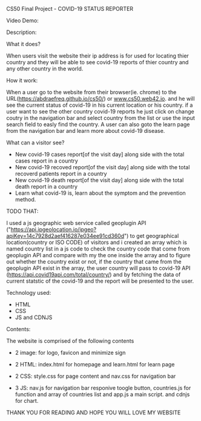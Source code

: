 CS50 Final Project - COVID-19 STATUS REPORTER

Video Demo:  <URL HERE>

Description:

What it does?

When users visit the website their ip address is for used for locating thier country and they will be able to see covid-19 reports of thier country and any other country in the world.


How it work:

When a user go to the website from their browser(ie. chrome) to the URL(https://abdraefreq.github.io/cs50/) or www.cs50.web42.io. and he will see the current status of covid-19 in his current location or his country. if a user want to see the other country covid-19 reports he just click on change coutry in the navigation bar and select country from the list or use the input search field to easly find the country. A user can also goto the learn page from the navigation bar and learn more about covid-19 disease.

What can a visitor see?

- New covid-19 cases report[of the visit day] along side with the total cases report in a country
- New covid-19 recoved report[of the visit day] along side with the total recoverd patients report in a country
- New covid-19 death report[of the visit day] along side with the total death report in a country
- Learn what covid-19 is, learn about the symptom and the prevention method.


TODO THAT:

 I used a js geographic web service called geoplugin API 
("https://api.ipgeolocation.io/ipgeo?apiKey=14c7928d2aef416287e034ee91cd360d") to get geographical location(country or ISO CODE) of visitors and i created an array which is named country list in a js code to check the country code that come from geoplugin API and compare with my the one inside the array and to figure out whether the country exist or not, if the country that came from the geoplugin API exist in the array, the user country will pass to covid-19 API (https://api.covid19api.com/total/country/) and by fetching the data of current statstic of the covid-19 and the report will be presented to the user.

Technology used: 

- HTML
- CSS
- JS and CDNJS

Contents:

The website is comprised of the following contents

- 2 image: for logo, favicon and minimize sign

- 2 HTML: index.html for homepage and learn.html for learn page

- 2 CSS: style.css for page content and nav.css for navigation bar  

- 3 JS: nav.js for navigation bar responive toogle button, countries.js for function and array of countries list and app.js a main script. and cdnjs for chart.


THANK YOU FOR READING AND HOPE YOU WILL LOVE MY WEBSITE 

